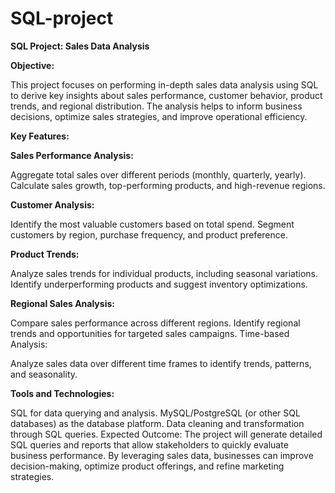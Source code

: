 # SQL-project

**SQL Project: Sales Data Analysis**


**Objective:**


This project focuses on performing in-depth sales data analysis using SQL to derive key insights about sales performance, customer behavior, product trends, and regional distribution. The analysis helps to inform business decisions, optimize sales strategies, and improve operational efficiency.

**Key Features:**

**Sales Performance Analysis:**

Aggregate total sales over different periods (monthly, quarterly, yearly).
Calculate sales growth, top-performing products, and high-revenue regions.


**Customer Analysis:**

Identify the most valuable customers based on total spend.
Segment customers by region, purchase frequency, and product preference.


**Product Trends:**

Analyze sales trends for individual products, including seasonal variations.
Identify underperforming products and suggest inventory optimizations.


**Regional Sales Analysis:**

Compare sales performance across different regions.
Identify regional trends and opportunities for targeted sales campaigns.
Time-based Analysis:

Analyze sales data over different time frames to identify trends, patterns, and seasonality.


**Tools and Technologies:**

SQL for data querying and analysis.
MySQL/PostgreSQL (or other SQL databases) as the database platform.
Data cleaning and transformation through SQL queries.
Expected Outcome:
The project will generate detailed SQL queries and reports that allow stakeholders to quickly evaluate business performance. By leveraging sales data, businesses can improve decision-making, optimize product offerings, and refine marketing strategies.

